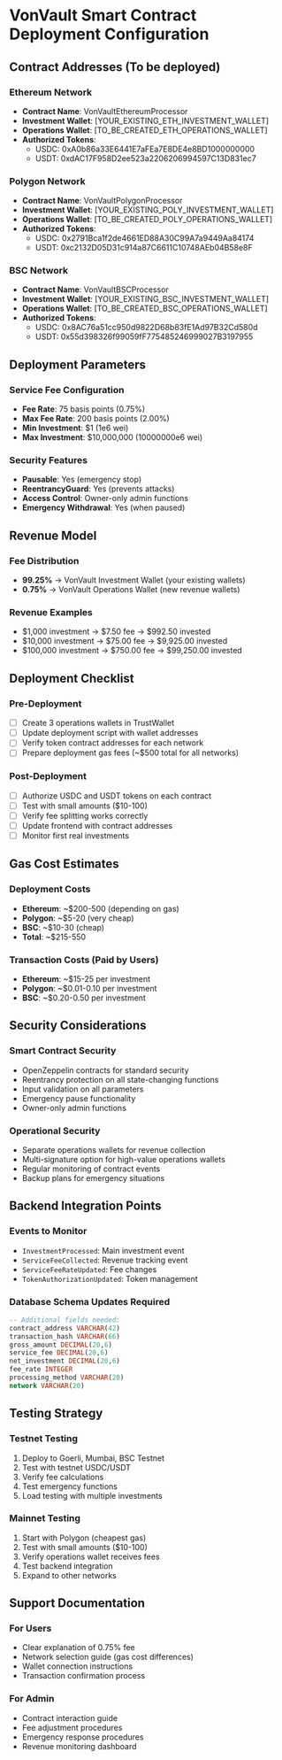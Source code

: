 # VonVault Smart Contract Deployment Configuration

## Contract Addresses (To be deployed)

### Ethereum Network
- **Contract Name**: VonVaultEthereumProcessor
- **Investment Wallet**: [YOUR_EXISTING_ETH_INVESTMENT_WALLET]
- **Operations Wallet**: [TO_BE_CREATED_ETH_OPERATIONS_WALLET]
- **Authorized Tokens**:
  - USDC: 0xA0b86a33E6441E7aFEa7E8DE4e8BD1000000000
  - USDT: 0xdAC17F958D2ee523a2206206994597C13D831ec7

### Polygon Network  
- **Contract Name**: VonVaultPolygonProcessor
- **Investment Wallet**: [YOUR_EXISTING_POLY_INVESTMENT_WALLET]
- **Operations Wallet**: [TO_BE_CREATED_POLY_OPERATIONS_WALLET]
- **Authorized Tokens**:
  - USDC: 0x2791Bca1f2de4661ED88A30C99A7a9449Aa84174
  - USDT: 0xc2132D05D31c914a87C6611C10748AEb04B58e8F

### BSC Network
- **Contract Name**: VonVaultBSCProcessor  
- **Investment Wallet**: [YOUR_EXISTING_BSC_INVESTMENT_WALLET]
- **Operations Wallet**: [TO_BE_CREATED_BSC_OPERATIONS_WALLET]
- **Authorized Tokens**:
  - USDC: 0x8AC76a51cc950d9822D68b83fE1Ad97B32Cd580d
  - USDT: 0x55d398326f99059fF775485246999027B3197955

## Deployment Parameters

### Service Fee Configuration
- **Fee Rate**: 75 basis points (0.75%)
- **Max Fee Rate**: 200 basis points (2.00%)
- **Min Investment**: $1 (1e6 wei)
- **Max Investment**: $10,000,000 (10000000e6 wei)

### Security Features
- **Pausable**: Yes (emergency stop)
- **ReentrancyGuard**: Yes (prevents attacks)
- **Access Control**: Owner-only admin functions
- **Emergency Withdrawal**: Yes (when paused)

## Revenue Model

### Fee Distribution
- **99.25%** → VonVault Investment Wallet (your existing wallets)
- **0.75%** → VonVault Operations Wallet (new revenue wallets)

### Revenue Examples
- $1,000 investment → $7.50 fee → $992.50 invested
- $10,000 investment → $75.00 fee → $9,925.00 invested  
- $100,000 investment → $750.00 fee → $99,250.00 invested

## Deployment Checklist

### Pre-Deployment
- [ ] Create 3 operations wallets in TrustWallet
- [ ] Update deployment script with wallet addresses
- [ ] Verify token contract addresses for each network
- [ ] Prepare deployment gas fees (~$500 total for all networks)

### Post-Deployment  
- [ ] Authorize USDC and USDT tokens on each contract
- [ ] Test with small amounts ($10-100)
- [ ] Verify fee splitting works correctly
- [ ] Update frontend with contract addresses
- [ ] Monitor first real investments

## Gas Cost Estimates

### Deployment Costs
- **Ethereum**: ~$200-500 (depending on gas)
- **Polygon**: ~$5-20 (very cheap)
- **BSC**: ~$10-30 (cheap)
- **Total**: ~$215-550

### Transaction Costs (Paid by Users)
- **Ethereum**: ~$15-25 per investment
- **Polygon**: ~$0.01-0.10 per investment  
- **BSC**: ~$0.20-0.50 per investment

## Security Considerations

### Smart Contract Security
- OpenZeppelin contracts for standard security
- Reentrancy protection on all state-changing functions
- Input validation on all parameters
- Emergency pause functionality
- Owner-only admin functions

### Operational Security  
- Separate operations wallets for revenue collection
- Multi-signature option for high-value operations wallets
- Regular monitoring of contract events
- Backup plans for emergency situations

## Backend Integration Points

### Events to Monitor
- `InvestmentProcessed`: Main investment event
- `ServiceFeeCollected`: Revenue tracking event
- `ServiceFeeRateUpdated`: Fee changes
- `TokenAuthorizationUpdated`: Token management

### Database Schema Updates Required
```sql
-- Additional fields needed:
contract_address VARCHAR(42)
transaction_hash VARCHAR(66)
gross_amount DECIMAL(20,6)
service_fee DECIMAL(20,6)  
net_investment DECIMAL(20,6)
fee_rate INTEGER
processing_method VARCHAR(20)
network VARCHAR(20)
```

## Testing Strategy

### Testnet Testing
1. Deploy to Goerli, Mumbai, BSC Testnet
2. Test with testnet USDC/USDT
3. Verify fee calculations
4. Test emergency functions
5. Load testing with multiple investments

### Mainnet Testing
1. Start with Polygon (cheapest gas)
2. Test with small amounts ($10-100)
3. Verify operations wallet receives fees
4. Test backend integration
5. Expand to other networks

## Support Documentation

### For Users
- Clear explanation of 0.75% fee
- Network selection guide (gas cost differences)
- Wallet connection instructions
- Transaction confirmation process

### For Admin
- Contract interaction guide
- Fee adjustment procedures
- Emergency response procedures
- Revenue monitoring dashboard